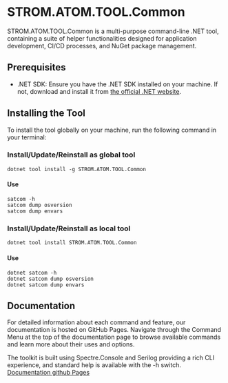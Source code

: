 # STROM.ATOM.TOOL.Common 

STROM.ATOM.TOOL.Common is a multi-purpose command-line .NET tool, containing a suite of helper functionalities designed for application development, CI/CD processes, and NuGet package management.

## Prerequisites
- .NET SDK: Ensure you have the .NET SDK installed on your machine. If not, download and install it from [the official .NET website](https://dotnet.microsoft.com/download).

## Installing the Tool
To install the tool globally on your machine, run the following command in your terminal:

### Install/Update/Reinstall as global tool
```
dotnet tool install -g STROM.ATOM.TOOL.Common
```

#### Use
```
satcom -h
satcom dump osversion
satcom dump envars
```

### Install/Update/Reinstall as local tool
```
dotnet tool install STROM.ATOM.TOOL.Common
```

#### Use
```
dotnet satcom -h
dotnet satcom dump osversion
dotnet satcom dump envars
```

## Documentation
For detailed information about each command and feature, our documentation is hosted on GitHub Pages. Navigate through the Command Menu at the top of the documentation page to browse available commands and learn more about their uses and options.

The toolkit is built using Spectre.Console and Serilog providing a rich CLI experience, and standard help is available with the -h switch.
[Documentation github Pages](https://carsten-riedel.github.io/STROM.ATOM.TOOL.Common)